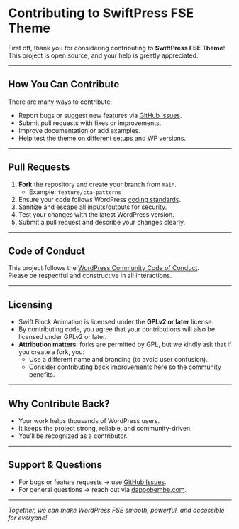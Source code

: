 # Contributing to SwiftPress FSE Theme

First off, thank you for considering contributing to **SwiftPress FSE Theme**!  
This project is open source, and your help is greatly appreciated.

---

## How You Can Contribute

There are many ways to contribute:

- Report bugs or suggest new features via [GitHub Issues](../../issues).
- Submit pull requests with fixes or improvements.
- Improve documentation or add examples.
- Help test the theme on different setups and WP versions.

---

## Pull Requests

1. **Fork** the repository and create your branch from `main`.
   - Example: `feature/cta-patterns`
2. Ensure your code follows WordPress [coding standards](https://developer.wordpress.org/coding-standards/wordpress-coding-standards/php/).
3. Sanitize and escape all inputs/outputs for security.
4. Test your changes with the latest WordPress version.
5. Submit a pull request and describe your changes clearly.

---

## Code of Conduct

This project follows the [WordPress Community Code of Conduct](https://make.wordpress.org/handbook/code-of-conduct/).  
Please be respectful and constructive in all interactions.

---

## Licensing

- Swift Block Animation is licensed under the **GPLv2 or later** license.
- By contributing code, you agree that your contributions will also be licensed under GPLv2 or later.
- **Attribution matters**: forks are permitted by GPL, but we kindly ask that if you create a fork, you:
  - Use a different name and branding (to avoid user confusion).
  - Consider contributing back improvements here so the community benefits.

---

## Why Contribute Back?

- Your work helps thousands of WordPress users.
- It keeps the project strong, reliable, and community-driven.
- You’ll be recognized as a contributor.

---

## Support & Questions

- For bugs or feature requests → use [GitHub Issues](../../issues).
- For general questions → reach out via [dapoobembe.com](https://www.dapoobembe.com).

---

_Together, we can make WordPress FSE smooth, powerful, and accessible for everyone!_
